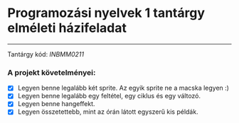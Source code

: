 # Programozási nyelvek 1 tantárgy elméleti házifeladat
***
Tantárgy kód: *INBMM0211*

### A projekt követelményei:
- [x] Legyen benne legalább két sprite. Az egyik sprite ne a macska legyen :)
- [x] Legyen benne legalább egy feltétel, egy ciklus és egy változó.
- [x] Legyen benne hangeffekt.
- [x] Legyen összetettebb, mint az órán látott egyszerű kis példák.
